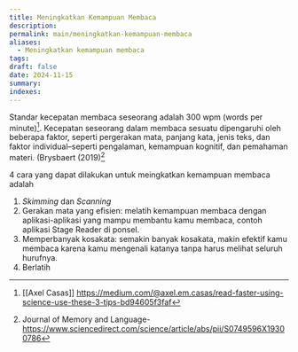 ```yaml
---
title: Meningkatkan Kemampuan Membaca
description: 
permalink: main/meningkatkan-kemampuan-membaca
aliases:
  - Meningkatkan kemampuan membaca
tags: 
draft: false
date: 2024-11-15
summary: 
indexes:
---
```

Standar kecepatan membaca seseorang adalah 300 wpm (words per minute)[^1]. Kecepatan seseorang dalam membaca sesuatu dipengaruhi oleh beberapa faktor, seperti pergerakan mata, panjang kata, jenis teks, dan faktor individual–seperti pengalaman, kemampuan kognitif, dan pemahaman materi. (Brysbaert (2019)[^2]

4 cara yang dapat dilakukan untuk meingkatkan kemampuan membaca adalah
1. *Skimming* dan *Scanning*
2. Gerakan mata yang efisien: melatih kemampuan membaca dengan aplikasi-aplikasi yang mampu membantu kamu membaca, contoh aplikasi Stage Reader di ponsel.
3. Memperbanyak kosakata: semakin banyak kosakata, makin efektif kamu membaca karena kamu mengenali katanya tanpa harus melihat seluruh hurufnya.
4. Berlatih




[^1]: [[Axel Casas]] https://medium.com/@axel.em.casas/read-faster-using-science-use-these-3-tips-bd94605f3faf
[^2]: Journal of Memory and Language- https://www.sciencedirect.com/science/article/abs/pii/S0749596X19300786